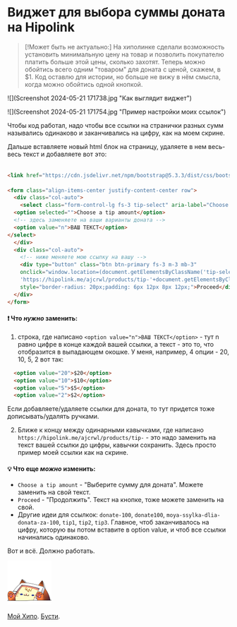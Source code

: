 # Виджет для выбора суммы доната на Hipolink

> [!Может быть не актуально:]
> На хиполинке сделали возможность установить минимальную цену на товар и позволить покупателю платить больше этой цены, сколько захотят. Теперь можно обойтись всего одним "товаром" для доната с ценой, скажем, в $1.
> Код оставлю для истории, но больше не вижу в нём смысла, когда можно обойтись одной кнопкой.

![](Screenshot 2024-05-21 171738.jpg "Как выглядит виджет") 

![](Screenshot 2024-05-21 171754.jpg "Пример настройки моих ссылок")

Чтобы код работал, надо чтобы все ссылки на странички разных сумм назывались одинаково и заканчивались на цифру, как на моем скрине.

Дальше вставляете новый html блок на страницу, удаляете в нем весь-весь текст и добавляете вот это:
```html

<link href="https://cdn.jsdelivr.net/npm/bootstrap@5.3.3/dist/css/bootstrap.min.css" rel="stylesheet" integrity="sha384-QWTKZyjpPEjISv5WaRU9OFeRpok6YctnYmDr5pNlyT2bRjXh0JMhjY6hW+ALEwIH" crossorigin="anonymous">

<form class="align-items-center justify-content-center row">
  <div class="col-auto">
    <select class="form-control-lg fs-3 tip-select" aria-label="Choose tip amount" style="    border-radius: 20px;padding: 6px 12px 8px 12px;">
  <option selected="">Choose a tip amount</option>
  <!-- здесь заменяете на ваши варианты доната -->
  <option value="n">ВАШ ТЕКСТ</option>
</select>
  </div>
  <div class="col-auto">
    <!-- ниже меняете мою ссылку на вашу -->
    <div type="button" class="btn btn-primary fs-3 m-3 mb-3" 
    onclick="window.location=(document.getElementsByClassName('tip-select')[0].value > 0) ?
    'https://hipolink.me/ajcrwl/products/tip-'+document.getElementsByClassName('tip-select')[0].value : '#';"
    style="border-radius: 20px;padding: 6px 12px 8px 12px;">Proceed</div>
  </div>
</form>

```

#### ❗ Что _нужно_ заменить:
1) строка, где написано `<option value="n">ВАШ ТЕКСТ</option>` - тут n равно цифре в конце каждой вашей ссылки, а текст - это то, что отобразится в выпадающем окошке. У меня, например, 4 опции - 20, 10, 5, 2 вот так:
```html
  <option value="20">$20</option>
  <option value="10">$10</option>
  <option value="5">$5</option>
  <option value="2">$2</option>
```
Если добавляете/удаляете ссылки для доната, то тут придется тоже дописывать/удалять ручками.

2) Ближе к концу между одинарными кавычками, где написано `https://hipolink.me/ajcrwl/products/tip-` - это надо заменить на текст вашей ссылки до цифры, кавычки сохранить. Здесь просто пример моей ссылки как на скрине.


#### 💡 Что еще _можно_ изменить:
- `Choose a tip amount` - "Выберите сумму для доната". Можете заменить на свой текст.
- `Proceed` - "Продолжить". Текст на кнопке, тоже можете заменить на свой.
- Другие идеи для ссылкок: `donate-100`, `donate100`, `moya-ssylka-dlia-donata-za-100`, `tip1`, `tip2`, `tip3`. Главное, чтоб заканчивалось на цифру, которую вы потом вставите в option value, и чтоб все ссылки начинались одинаково.

Вот и всё. Должно работать.

![yay](../test/carrotbongos.png)

[Мой Хипо](https://hipolink.me/ajcrwl). [Бусти](https://boosty.to/doittkarl).
